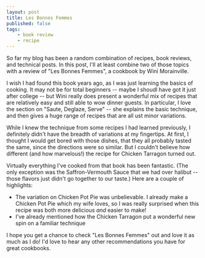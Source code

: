 ```yaml
---
layout: post
title: Les Bonnes Femmes
published: false
tags:
    - book review
    - recipe
---
```


So far my blog has been a random combination of recipes, book reviews, and technical posts.  In this post,
I'll at least combine two of those topics with a review of "Les Bonnes Femmes", a cookbook by Wini Morainville.

I wish I had found this book years ago, as I was just learning the basics of cooking.  It may not be for total
beginners -- maybe I shoudl have got it just after college -- but Wini really does present a wonderful mix of 
recipes that are relatively easy and still able to wow dinner guests.  In particular, I love the section on
"Saute, Deglaze, Serve" -- she explains the basic technique, and then gives a huge range of recipes that are
all ust minor variations.  

While I knew the technique from some recipes I had learned previously, I definitely
didn't have the breadth of variations at my fingertips.  At first, I thought I would get bored with those dishes,
that they all probably tasted the same, since the directions were so similar.  But I couldn't believe how different
(and how marvelous!) the recipe for Chicken Tarragon turned out.

Virtually everything I've cooked from that book has been fantastic.  (The only exception was the Saffron-Vermouth Sauce
that we had over halibut -- those flavors just didn't go together to our taste.)  Here are a couple of highlights:

* The variation on Chicken Pot Pie was unbelievable.  I already make a Chicken Pot Pie which my wife loves, so I was really
surprised when this recipe was both more delicious *and* easier to make!
* I've already mentioned how the Chicken Tarragon put a wonderful new spin on a familiar technique



I hope you get a chance to check "Les Bonnes Femmes" out and love it as much as I do!  I'd love to hear any other recommendations
you have for great cookbooks.

